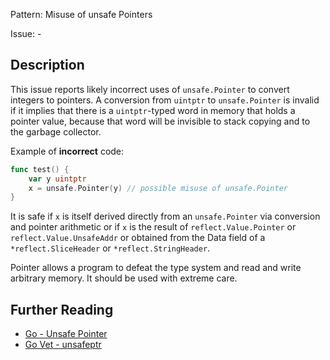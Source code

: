 Pattern: Misuse of unsafe Pointers

Issue: -

## Description

This issue reports likely incorrect uses of `unsafe.Pointer` to convert integers to pointers. A conversion from `uintptr` to `unsafe.Pointer` is invalid if it implies that there is a `uintptr`-typed word in memory that holds a pointer value, because
that word will be invisible to stack copying and to the garbage collector.


Example of **incorrect** code:

```go
func test() {
	var y uintptr
	x = unsafe.Pointer(y) // possible misuse of unsafe.Pointer
}
```

It is safe if `x` is itself derived directly from an `unsafe.Pointer` via conversion and pointer arithmetic or if `x` is the result of `reflect.Value.Pointer` or `reflect.Value.UnsafeAddr` or obtained from the Data field of a `*reflect.SliceHeader` or `*reflect.StringHeader`.


Pointer allows a program to defeat the type system and read and write arbitrary memory. It should be used with extreme care.

## Further Reading

* [Go - Unsafe Pointer](https://golang.org/pkg/unsafe/#Pointer)
* [Go Vet - unsafeptr](https://golang.org/cmd/vet/#hdr-Misuse_of_unsafe_Pointers)

